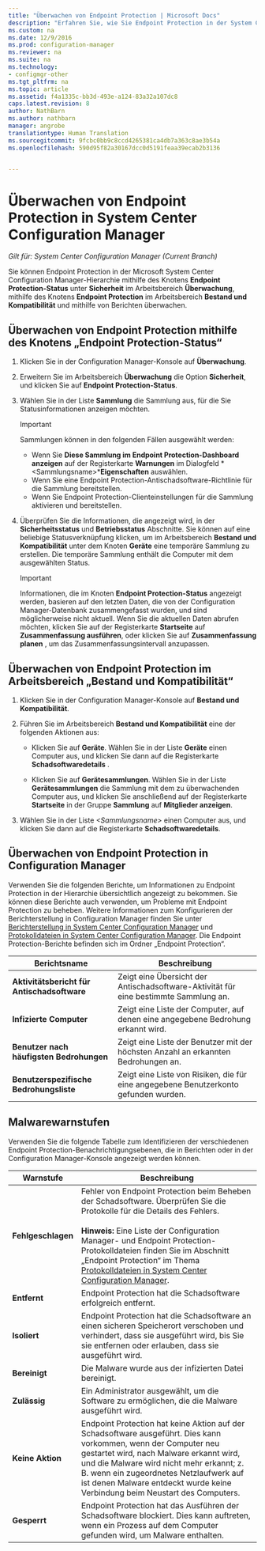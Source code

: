 ```yaml
---
title: "Überwachen von Endpoint Protection | Microsoft Docs"
description: "Erfahren Sie, wie Sie Endpoint Protection in der System Center Configuration Manager-Hierarchie überwachen."
ms.custom: na
ms.date: 12/9/2016
ms.prod: configuration-manager
ms.reviewer: na
ms.suite: na
ms.technology:
- configmgr-other
ms.tgt_pltfrm: na
ms.topic: article
ms.assetid: f4a1335c-bb3d-493e-a124-83a32a107dc8
caps.latest.revision: 8
author: NathBarn
ms.author: nathbarn
manager: angrobe
translationtype: Human Translation
ms.sourcegitcommit: 9fcbc0bb9c8ccd4265381ca4db7a363c8ae3b54a
ms.openlocfilehash: 590d95f82a30167dcc0d5191feaa39ecab2b3136


---
```

# <a name="how-to-monitor-endpoint-protection-in-system-center-configuration-manager"></a>Überwachen von Endpoint Protection in System Center Configuration Manager

*Gilt für: System Center Configuration Manager (Current Branch)*

Sie können Endpoint Protection in der Microsoft System Center Configuration Manager-Hierarchie mithilfe des Knotens **Endpoint Protection-Status** unter **Sicherheit** im Arbeitsbereich **Überwachung**, mithilfe des Knotens **Endpoint Protection** im Arbeitsbereich **Bestand und Kompatibilität** und mithilfe von Berichten überwachen.  

##  <a name="a-namebkmk1a-how-to-monitor-endpoint-protection-by-using-the-endpoint-protection-status-node"></a><a name="BKMK_1"></a> Überwachen von Endpoint Protection mithilfe des Knotens „Endpoint Protection-Status“  

1.  Klicken Sie in der Configuration Manager-Konsole auf **Überwachung**.  

2.  Erweitern Sie im Arbeitsbereich **Überwachung** die Option **Sicherheit**, und klicken Sie auf **Endpoint Protection-Status**.  

3.  Wählen Sie in der Liste **Sammlung** die Sammlung aus, für die Sie Statusinformationen anzeigen möchten.  

    > [!IMPORTANT]  
    >  Sammlungen können in den folgenden Fällen ausgewählt werden:  
    >   
    >  -   Wenn Sie **Diese Sammlung im Endpoint Protection-Dashboard anzeigen** auf der Registerkarte **Warnungen** im Dialogfeld *<Sammlungsname\>***Eigenschaften** auswählen.  
    > -   Wenn Sie eine Endpoint Protection-Antischadsoftware-Richtlinie für die Sammlung bereitstellen.  
    > -   Wenn Sie Endpoint Protection-Clienteinstellungen für die Sammlung aktivieren und bereitstellen.  

4.  Überprüfen Sie die Informationen, die angezeigt wird, in der **Sicherheitsstatus** und **Betriebsstatus** Abschnitte. Sie können auf eine beliebige Statusverknüpfung klicken, um im Arbeitsbereich **Bestand und Kompatibilität** unter dem Knoten **Geräte** eine temporäre Sammlung zu erstellen. Die temporäre Sammlung enthält die Computer mit dem ausgewählten Status.  

    > [!IMPORTANT]  
    >  Informationen, die im Knoten **Endpoint Protection-Status** angezeigt werden, basieren auf den letzten Daten, die von der Configuration Manager-Datenbank zusammengefasst wurden, und sind möglicherweise nicht aktuell. Wenn Sie die aktuellen Daten abrufen möchten, klicken Sie auf der Registerkarte **Startseite** auf **Zusammenfassung ausführen**, oder klicken Sie auf **Zusammenfassung planen** , um das Zusammenfassungsintervall anzupassen.  

##  <a name="a-namebkmk2a-how-to-monitor-endpoint-protection-in-the-assets-and-compliance-workspace"></a><a name="BKMK_2"></a> Überwachen von Endpoint Protection im Arbeitsbereich „Bestand und Kompatibilität“  

1.  Klicken Sie in der Configuration Manager-Konsole auf **Bestand und Kompatibilität**.  

2.  Führen Sie im Arbeitsbereich **Bestand und Kompatibilität** eine der folgenden Aktionen aus:  

    -   Klicken Sie auf **Geräte**. Wählen Sie in der Liste **Geräte** einen Computer aus, und klicken Sie dann auf die Registerkarte **Schadsoftwaredetails** .  

    -   Klicken Sie auf **Gerätesammlungen**. Wählen Sie in der Liste **Gerätesammlungen** die Sammlung mit dem zu überwachenden Computer aus, und klicken Sie anschließend auf der Registerkarte **Startseite** in der Gruppe **Sammlung** auf **Mitglieder anzeigen**.  

3.  Wählen Sie in der Liste *<Sammlungsname\>* einen Computer aus, und klicken Sie dann auf die Registerkarte **Schadsoftwaredetails**.  

##  <a name="a-namebkmk3a-how-to-monitor-endpoint-protection-by-using-reports"></a><a name="BKMK_3"></a> Überwachen von Endpoint Protection in Configuration Manager  
 Verwenden Sie die folgenden Berichte, um Informationen zu Endpoint Protection in der Hierarchie übersichtlich angezeigt zu bekommen. Sie können diese Berichte auch verwenden, um Probleme mit Endpoint Protection zu beheben. Weitere Informationen zum Konfigurieren der Berichterstellung in Configuration Manager finden Sie unter [Berichterstellung in System Center Configuration Manager](../../core/servers/manage/reporting.md) und [Protokolldateien in System Center Configuration Manager](../../core/plan-design/hierarchy/log-files.md). Die Endpoint Protection-Berichte befinden sich im Ordner „Endpoint Protection“.  

|Berichtsname|Beschreibung|  
|-----------------|-----------------|  
|**Aktivitätsbericht für Antischadsoftware**|Zeigt eine Übersicht der Antischadsoftware-Aktivität für eine bestimmte Sammlung an.|  
|**Infizierte Computer**|Zeigt eine Liste der Computer, auf denen eine angegebene Bedrohung erkannt wird.|  
|**Benutzer nach häufigsten Bedrohungen**|Zeigt eine Liste der Benutzer mit der höchsten Anzahl an erkannten Bedrohungen an.|  
|**Benutzerspezifische Bedrohungsliste**|Zeigt eine Liste von Risiken, die für eine angegebene Benutzerkonto gefunden wurden.|  

## <a name="malware-alert-levels"></a>Malwarewarnstufen  
 Verwenden Sie die folgende Tabelle zum Identifizieren der verschiedenen Endpoint Protection-Benachrichtigungsebenen, die in Berichten oder in der Configuration Manager-Konsole angezeigt werden können.  

|Warnstufe|Beschreibung|  
|-----------------|-----------------|  
|**Fehlgeschlagen**|Fehler von Endpoint Protection beim Beheben der Schadsoftware. Überprüfen Sie die Protokolle für die Details des Fehlers.<br /><br /> **Hinweis:** Eine Liste der Configuration Manager- und Endpoint Protection-Protokolldateien finden Sie im Abschnitt „Endpoint Protection“ im Thema [Protokolldateien in System Center Configuration Manager](../../core/plan-design/hierarchy/log-files.md).|  
|**Entfernt**|Endpoint Protection hat die Schadsoftware erfolgreich entfernt.|  
|**Isoliert**|Endpoint Protection hat die Schadsoftware an einen sicheren Speicherort verschoben und verhindert, dass sie ausgeführt wird, bis Sie sie entfernen oder erlauben, dass sie ausgeführt wird.|  
|**Bereinigt**|Die Malware wurde aus der infizierten Datei bereinigt.|  
|**Zulässig**|Ein Administrator ausgewählt, um die Software zu ermöglichen, die die Malware ausgeführt wird.|  
|**Keine Aktion**|Endpoint Protection hat keine Aktion auf der Schadsoftware ausgeführt. Dies kann vorkommen, wenn der Computer neu gestartet wird, nach Malware erkannt wird, und die Malware wird nicht mehr erkannt; z. B. wenn ein zugeordnetes Netzlaufwerk auf ist denen Malware entdeckt wurde keine Verbindung beim Neustart des Computers.|  
|**Gesperrt**|Endpoint Protection hat das Ausführen der Schadsoftware blockiert. Dies kann auftreten, wenn ein Prozess auf dem Computer gefunden wird, um Malware enthalten.|



<!--HONumber=Dec16_HO3-->


